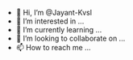 - 👋 Hi, I’m @Jayant-Kvsl
- 👀 I’m interested in ...
- 🌱 I’m currently learning ...
- 💞️ I’m looking to collaborate on ...
- 📫 How to reach me ...

<!---
Jayant-Kvsl/Jayant-Kvsl is a ✨ special ✨ repository because its `README.md` (this file) appears on your GitHub profile.
You can click the Preview link to take a look at your changes.
--->
